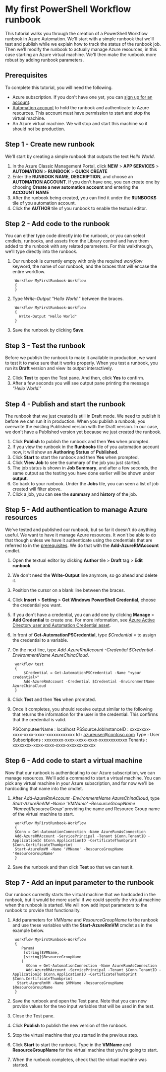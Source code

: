 <properties
    pageTitle="My first PowerShell Workflow runbook in Azure Automation | Azure"
    description="Tutorial that walks you through the creation, testing, and publishing of a simple text runbook using PowerShell Workflow."
    services="automation"
    documentationcenter=""
    author="mgoedtel"
    manager="jwhit"
    editor=""
    keywords="powershell workflow, powershell workflow examples, workflow powershell" />
<tags
    ms.assetid="0002d7f7-e2b5-46e3-b5eb-4596b84fd526"
    ms.service="automation"
    ms.workload="tbd"
    ms.tgt_pltfrm="na"
    ms.devlang="na"
    ms.topic="get-started-article"
    ms.date="07/19/2016"
    wacn.date=""
    ms.author="magoedte;bwren" />

# My first PowerShell Workflow runbook

This tutorial walks you through the creation of a PowerShell Workflow runbook in Azure Automation. We'll start with a simple runbook that we'll test and publish while we explain how to track the status of the runbook job. Then we'll modify the runbook to actually manage Azure resources, in this case starting an Azure virtual machine. We'll then make the runbook more robust by adding runbook parameters.

## <a name="prerequisites"></a> Prerequisites
To complete this tutorial, you will need the following.

* Azure subscription. If you don't have one yet, you can [sign up for an account](/pricing/1rmb-trial).
* [Automation account](/documentation/articles/automation-security-overview/) to hold the runbook and authenticate to Azure resources.  This account must have permission to start and stop the virtual machine.
* An Azure virtual machine. We will stop and start this machine so it should not be production.

## Step 1 - Create new runbook
We'll start by creating a simple runbook that outputs the text *Hello World*.

1. In the Azure Classic Management Portal, click **NEW** > **APP SERVICES** > **AUTOMATION** > **RUNBOOK** > **QUICK CREATE**
2. Enter the **RUNBOOK NAME**, **DESCRIPTION**, and choose an **AUTOMATION ACCOUNT**. If you don't have one, you can create one by choosing **Create a new automation account** and entering the **ACCOUNT NAME**
3. After the runbook being created, you can find it under the **RUNBOOKS** tile of you automation account.
4. Click the **AUTHOR** tile of you runbook to enable the textual editor.

## Step 2 - Add code to the runbook
You can either type code directly into the runbook, or you can select cmdlets, runbooks, and assets from the Library control and have them added to the runbook with any related parameters. For this walkthrough, we'll type directly into the runbook.

1. Our runbook is currently empty with only the required *workflow* keyword, the name of our runbook, and the braces that will encase the entire workflow.

        Workflow MyFirstRunbook-Workflow
        {
        }

2. Type *Write-Output "Hello World."* between the braces.

        Workflow MyFirstRunbook-Workflow
        {
          Write-Output "Hello World"
        }

3. Save the runbook by clicking **Save**.

## Step 3 - Test the runbook
Before we publish the runbook to make it available in production, we want to test it to make sure that it works properly. When you test a runbook, you run its **Draft** version and view its output interactively.

2. Click **Test** to open the Test pane. And then, click **Yes** to confirm.
3. After a few seconds you will see output pane printing the message *"Hello World."*

## Step 4 - Publish and start the runbook
The runbook that we just created is still in Draft mode. We need to publish it before we can run it in production. When you publish a runbook, you overwrite the existing Published version with the Draft version. In our case, we don't have a Published version yet because we just created the runbook.

1. Click **Publish** to publish the runbook and then **Yes** when prompted. 
2. If you view the runbook in the **Runbooks** tile of you automation account now, it will show an **Authoring Status** of **Published**.
4. Click **Start** to start the runbook and then **Yes** when prompted.
5. Click **View Job** to see the summary of the job you just started.
6. The job status is shown in **Job Summary**, and after a few seconds, the same output as the testing you have done earlier will be shown under **output**.
9. Go back to your runbook. Under the **Jobs** tile, you can seen a list of job created will filter above.
10. Click a job, you can see the **summary** and **history** of the job. 

## Step 5 - Add authentication to manage Azure resources
We've tested and published our runbook, but so far it doesn't do anything useful. We want to have it manage Azure resources. It won't be able to do that though unless we have it authenticate using the credentials that are referred to in the [prerequisites](#prerequisites). We do that with the **Add-AzureRMAccount** cmdlet.

1. Open the textual editor by clicking **Author** tile > **Draft** tag > **Edit runbook**.
2. We don't need the **Write-Output** line anymore, so go ahead and delete it.
3. Position the cursor on a blank line between the braces.
3. Click **Insert** > **Setting** > **Get Windows PowerShell Credential**, choose the credential you want.
4. If you don't have a credential, you can add one by clicking **Manage** > **Add Credential** to create one. For more information, see [Azure Active Directory user and Automation Credential asset](/documentation/articles/automation-configuring/).
5. In front of **Get-AutomationPSCredential**, type *$Credential =* to assign the credential to a variable. 
3. On the next line, type *Add-AzureRmAccount -Credential $Credential -EnvironmentName AzureChinaCloud*.

        workflow test
        {
            $Credential = Get-AutomationPSCredential -Name "<your credential>"
            Add-AzureRmAccount -Credential $Credential -EnvironmentName AzureChinaCloud
        }

3. Click **Test** and then **Yes** when prompted.
10.  Once it completes, you should receive output similar to the following that returns the information for the user in the credential.  This confirms that the credential is valid.

        PSComputeerName            : localhost
        PSSourceJobInstanceID    : xxxxxxxx-xxxx-xxxx-xxxx-xxxxxxxxxxxx
        Id                        : azureuser@contoso.com
        Type                    : User
        Subscriptions            : xxxxxxxx-xxxx-xxxx-xxxx-xxxxxxxxxxxx
        Tenants                    : xxxxxxxx-xxxx-xxxx-xxxx-xxxxxxxxxxxx

## Step 6 - Add code to start a virtual machine
Now that our runbook is authenticating to our Azure subscription, we can manage resources. We'll add a command to start a virtual machine. You can pick any virtual machine in your Azure subscription, and for now we'll be hardcoding that name into the cmdlet.

1. After *Add-AzureRmAccount -EnvironmentName AzureChinaCloud*, type *Start-AzureRmVM -Name 'VMName' -ResourceGroupName 'NameofResourceGroup'* providing the name and Resource Group name of the virtual machine to start.  

        workflow MyFirstRunbook-Workflow
        {
        $Conn = Get-AutomationConnection -Name AzureRunAsConnection
        Add-AzureRMAccount -ServicePrincipal -Tenant $Conn.TenantID -ApplicationId $Conn.ApplicationID -CertificateThumbprint $Conn.CertificateThumbprint
        Start-AzureRmVM -Name 'VMName' -ResourceGroupName 'ResourceGroupName'
        }

2. Save the runbook and then click **Test** so that we can test it.

## Step 7 - Add an input parameter to the runbook
Our runbook currently starts the virtual machine that we hardcoded in the runbook, but it would be more useful if we could specify the virtual machine when the runbook is started. We will now add input parameters to the runbook to provide that functionality.

1. Add parameters for *VMName* and *ResourceGroupName* to the runbook and use these variables with the **Start-AzureRmVM** cmdlet as in the example below.

        workflow MyFirstRunbook-Workflow
        {
           Param(
            [string]$VMName,
            [string]$ResourceGroupName
           )  
             $Conn = Get-AutomationConnection -Name AzureRunAsConnection
             Add-AzureRMAccount -ServicePrincipal -Tenant $Conn.TenantID -ApplicationId $Conn.ApplicationID -CertificateThumbprint $Conn.CertificateThumbprint
         Start-AzureRmVM -Name $VMName -ResourceGroupName $ResourceGroupName
        }

2. Save the runbook and open the Test pane. Note that you can now provide values for the two input variables that will be used in the test.
3. Close the Test pane.
4. Click **Publish** to publish the new version of the runbook.
5. Stop the virtual machine that you started in the previous step.
6. Click **Start** to start the runbook. Type in the **VMName** and **ResourceGroupName** for the virtual machine that you're going to start.
7. When the runbook completes, check that the virtual machine was started.

